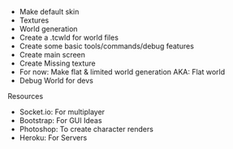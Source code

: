  - Make default skin
 - Textures
 - World generation
 - Create a .tcwld for world files
 - Create some basic tools/commands/debug features
 - Create main screen
 - Create Missing texture
 - For now: Make flat & limited world generation AKA: Flat world
 - Debug World for devs
 
 Resources
 
- Socket.io: For multiplayer
- Bootstrap: For GUI Ideas
- Photoshop: To create character renders
- Heroku: For Servers
